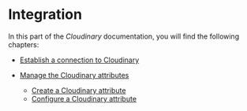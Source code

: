 # Integration

In this part of the *Cloudinary* documentation, you will find the following chapters:

- [Establish a connection to Cloudinary](./01_EstablishConnection.md)


- [Manage the Cloudinary attributes](./02_ManageCloudinaryAttributes.md)
    - [Create a Cloudinary attribute](./02_ManageCloudinaryAttributes.md#create-a-cloudinary-attribute)
    - [Configure a Cloudinary attribute](./02_ManageCloudinaryAttributes.md#configure-a-cloudinary-attribute)
